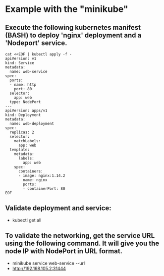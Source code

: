 # Example with the "minikube"
## Execute the following kubernetes manifest (BASH) to deploy 'nginx' deployment and a 'Nodeport' service.
~~~
cat <<EOF | kubectl apply -f -
apiVersion: v1
kind: Service
metadata:
  name: web-service
spec:
  ports:
  - name: http
    port: 80
  selector:
    app: web
  type: NodePort
---
apiVersion: apps/v1
kind: Deployment
metadata:
  name: web-deployment
spec:
  replicas: 2
  selector:
    matchLabels:
      app: web
  template:
    metadata:
      labels:
        app: web
    spec:
      containers:
      - image: nginx:1.14.2
        name: nginx
        ports:
        - containerPort: 80
EOF
~~~


## Validate deployment and service:
- kubectl get all
## To validate the networking, get the service URL using the following command. It will give you the node IP with NodePort in URL format.
- minikube service web-service --url
- http://192.168.105.2:31444